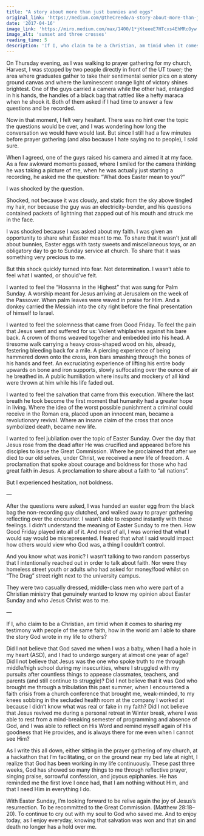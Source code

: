 ```yaml
---
title: "A story about more than just bunnies and eggs"
original_link: 'https://medium.com/@theCreedo/a-story-about-more-than-just-bunnies-and-eggs-265b92a6606f'
date: '2017-04-16'
image_link: 'https://miro.medium.com/max/1400/1*jKteeeE7HTcxs4EhMRcOyw.jpeg'
image_alt: 'sunset and three crosses'
reading_time: 5
description: 'If I, who claim to be a Christian, am timid when it comes to sharing my testimony with people of the same faith, how in the world am I able to share the story God wrote in my life to others?'
---
```

On Thursday evening, as I was walking to prayer gathering for my church, Harvest, I was stopped by two people directly in front of the UT tower; the area where graduates gather to take their sentimental senior pics on a stony ground canvas and where the luminescent orange light of victory shines brightest. One of the guys carried a camera while the other had, entangled in his hands, the handles of a black bag that rattled like a hefty maraca when he shook it. Both of them asked if I had time to answer a few questions and be recorded.

Now in that moment, I felt very hesitant. There was no hint over the topic the questions would be over, and I was wondering how long the conversation we would have would last. But since I still had a few minutes before prayer gathering (and also because I hate saying no to people), I said sure.

When I agreed, one of the guys raised his camera and aimed it at my face. As a few awkward moments passed, where I smiled for the camera thinking he was taking a picture of me, when he was actually just starting a recording, he asked me the question: “What does Easter mean to you?”

I was shocked by the question.

Shocked, not because it was cloudy, and static from the sky above tingled my hair, nor because the guy was an electricity-bender, and his questions contained packets of lightning that zapped out of his mouth and struck me in the face.

I was shocked because I was asked about my faith. I was given an opportunity to share what Easter meant to me. To share that it wasn’t just all about bunnies, Easter eggs with tasty sweets and miscellaneous toys, or an obligatory day to go to Sunday service at church. To share that it was something very precious to me.

But this shock quickly turned into fear. Not determination. I wasn’t able to feel what I wanted, or should’ve felt.

I wanted to feel the “Hosanna in the Highest” that was sung for Palm Sunday. A worship meant for Jesus arriving at Jerusalem on the week of the Passover. When palm leaves were waved in praise for Him. And a donkey carried the Messiah into the city right before the final presentation of himself to Israel.

I wanted to feel the solemness that came from Good Friday. To feel the pain that Jesus went and suffered for us: Violent whiplashes against his bare back. A crown of thorns weaved together and embedded into his head. A tiresome walk carrying a heavy cross-shaped wood on his, already, festering bleeding back for a mile. A piercing experience of being hammered down onto the cross, iron bars smashing through the bones of his hands and feet. An excruciating experience of lifting his entire body upwards on bone and iron supports, slowly suffocating over the ounce of air he breathed in. A public humiliation where insults and mockery of all kind were thrown at him while his life faded out.

I wanted to feel the salvation that came from this execution. Where the last breath he took become the first moment that humanity had a greater hope in living. Where the idea of the worst possible punishment a criminal could receive in the Roman era, placed upon an innocent man, became a revolutionary revival. Where an insane claim of the cross that once symbolized death, became new life.

I wanted to feel jubilation over the topic of Easter Sunday. Over the day that Jesus rose from the dead after He was crucified and appeared before his disciples to issue the Great Commission. Where he proclaimed that after we died to our old selves, under Christ, we received a new life of freedom. A proclamation that spoke about courage and boldness for those who had great faith in Jesus. A proclamation to share about a faith to “all nations”.

But I experienced hesitation, not boldness.

—

After the questions were asked, I was handed an easter egg from the black bag the non-recording guy clutched, and walked away to prayer gathering reflecting over the encounter. I wasn’t able to respond instantly with these feelings. I didn’t understand the meaning of Easter Sunday to me then. How Good Friday played into all of it. And most of all, I was worried that what I would say would be misrepresented. I feared that what I said would impact how others would view who God was, a thing I couldn’t control.

And you know what was ironic? I wasn’t talking to two random passerbys that I intentionally reached out in order to talk about faith. Nor were they homeless street youth or adults who had asked for money/food whilst on “The Drag” street right next to the university campus.

They were two casually dressed, middle-class men who were part of a Christian ministry that genuinely wanted to know my opinion about Easter Sunday and who Jesus Christ was to me.

—

If I, who claim to be a Christian, am timid when it comes to sharing my testimony with people of the same faith, how in the world am I able to share the story God wrote in my life to others?

Did I not believe that God saved me when I was a baby, when I had a hole in my heart (ASD), and I had to undergo surgery at almost one year of age? Did I not believe that Jesus was the one who spoke truth to me through middle/high school during my insecurities, where I struggled with my pursuits after countless things to appease classmates, teachers, and parents (and still continue to struggle)? Did I not believe that it was God who brought me through a tribulation this past summer, when I encountered a faith crisis from a church conference that brought me, weak-minded, to my knees sobbing in the secluded health room at the company I worked at because I didn’t know what was real or fake in my faith? Did I not believe that Jesus revived me during a personal retreat in Winter break, where I was able to rest from a mind-breaking semester of programming and absence of God, and I was able to reflect on His Word and remind myself again of His goodness that He provides, and is always there for me even when I cannot see Him?

As I write this all down, either sitting in the prayer gathering of my church, at a hackathon that I’m facilitating, or on the ground near my bed late at night, I realize that God has been working in my life continuously. These past three weeks, God has showed so many things to me through reflective prayer, singing praise, sorrowful confession, and joyous epiphanies. He has reminded me the first love I once had, that I am nothing without Him, and that I need Him in everything I do.

With Easter Sunday, I’m looking forward to be relive again the joy of Jesus’s resurrection. To be recommitted to the Great Commission. (Matthew 28:18–20). To continue to cry out with my soul to God who saved me. And to enjoy today, as I enjoy everyday, knowing that salvation was won and that sin and death no longer has a hold over me.